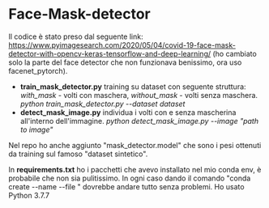 # Face-Mask-detector

Il codice è stato preso dal seguente link: https://www.pyimagesearch.com/2020/05/04/covid-19-face-mask-detector-with-opencv-keras-tensorflow-and-deep-learning/ (ho cambiato solo la parte del face detector che non funzionava benissimo, ora uso facenet_pytorch).

* **train_mask_detector.py** training su dataset con seguente struttura: *with_mask* - volti con maschera, *without_mask* - volti senza maschera. *python train_mask_detector.py --dataset dataset*
* **detect_mask_image.py** individua i volti con e senza mascherina all'interno dell'immagine. *python detect_mask_image.py --image "path to image"*
  
Nel repo ho anche aggiunto "mask_detector.model" che sono i pesi ottenuti da training sul famoso "dataset sintetico".

In **requirements.txt** ho i pacchetti che avevo installato nel mio conda env, è probabile che non sia pulitissimo. In ogni caso dando il comando "conda create --name <env> --file <this file>" dovrebbe andare tutto senza problemi. Ho usato Python 3.7.7
